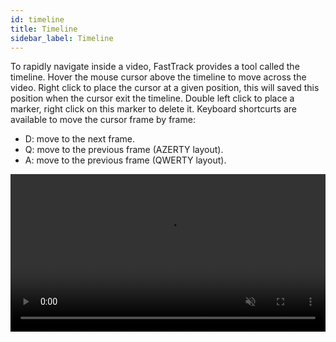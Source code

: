 ```yaml
---
id: timeline
title: Timeline
sidebar_label: Timeline
---
```


To rapidly navigate inside a video, FastTrack provides a tool called the timeline.
Hover the mouse cursor above the timeline to move across the video. Right click to place the cursor at a given position, this will saved this position when the cursor exit the timeline. Double left click to place a marker, right click on this marker to delete it.
Keyboard shortcurts are available to move the cursor frame by frame:
* D: move to the next frame.
* Q: move to the previous frame (AZERTY layout).
* A: move to the previous frame (QWERTY layout).

<video width="100%" muted autoplay controls loop>
  <source src="/UserManual/docs/assets/timeline.webm" type="video/webm">
Your browser does not support the video tag.
</video> 
